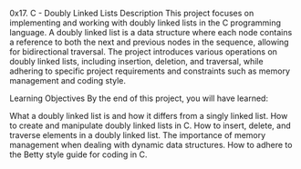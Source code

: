 0x17. C - Doubly Linked Lists
Description
This project focuses on implementing and working with doubly linked lists in the C programming language. A doubly linked list is a data structure where each node contains a reference to both the next and previous nodes in the sequence, allowing for bidirectional traversal. The project introduces various operations on doubly linked lists, including insertion, deletion, and traversal, while adhering to specific project requirements and constraints such as memory management and coding style.

Learning Objectives
By the end of this project, you will have learned:

What a doubly linked list is and how it differs from a singly linked list.
How to create and manipulate doubly linked lists in C.
How to insert, delete, and traverse elements in a doubly linked list.
The importance of memory management when dealing with dynamic data structures.
How to adhere to the Betty style guide for coding in C.